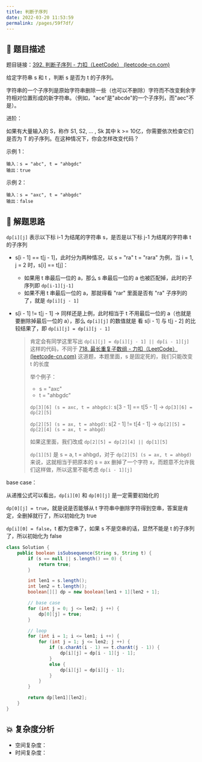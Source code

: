 ```yaml
---
title: 判断子序列
date: 2022-03-20 11:53:59
permalink: /pages/59f7df/
---
```


## 📃 题目描述

题目链接：[392. 判断子序列 - 力扣（LeetCode） (leetcode-cn.com)](https://leetcode-cn.com/problems/is-subsequence/)

给定字符串 s 和 t ，判断 s 是否为 t 的子序列。

字符串的一个子序列是原始字符串删除一些（也可以不删除）字符而不改变剩余字符相对位置形成的新字符串。（例如，"ace"是"abcde"的一个子序列，而"aec"不是）。

进阶：

如果有大量输入的 S，称作 S1, S2, ... , Sk 其中 k >= 10亿，你需要依次检查它们是否为 T 的子序列。在这种情况下，你会怎样改变代码？

示例 1：

```
输入：s = "abc", t = "ahbgdc"
输出：true
```

示例 2：

```
输入：s = "axc", t = "ahbgdc"
输出：false
```

## 🔔 解题思路

`dp[i][j]` 表示以下标 i-1 为结尾的字符串 s，是否是以下标 j-1 为结尾的字符串 t 的子序列

- s[i - 1] == t[j - 1]，此时分为两种情况，以 s = "ra" t = "rara" 为例，当 i = 1, j = 2 时，s[i] == t[j]：

  - 如果用 t 串最后一位的 a，那么 s 串最后一位的 a 也被匹配掉，此时的子序列即 `dp[i-1][j-1]`
  - 如果不用 t 串最后一位的 a，那就得看 "rar" 里面是否有 "ra" 子序列的了，就是 `dp[i][j - 1]`

- s[i - 1] != t[j - 1] -> 同样还是上例，此时相当于 t 不用最后一位的 a（也就是要删除掉最后一位的 a），那么 `dp[i][j]` 的数值就是 看 s[i - 1] 与 t[j - 2] 的比较结果了，即 `dp[i][j] = dp[i][j - 1]`

  > 肯定会有同学这里写出 `dp[i][j] = dp[i][j - 1] || dp[i - 1][j]` 这样的代码，不同于 [718. 最长重复子数组 - 力扣（LeetCode） (leetcode-cn.com)](https://leetcode-cn.com/problems/maximum-length-of-repeated-subarray/) 这道题，本题里面，s 是固定死的，我们只能改变 t 的长度
  >
  > 举个例子：
  >
  > - s = "axc" 
  > - t = "ahbgdc"
  >
  > `dp[3][6] (s = axc, t = ahbgdc)`: s[3 - 1] == t[5 - 1] -> `dp[3][6] = dp[2][5]` 
  >
  > `dp[2][5] (s = ax, t = ahbgd)`: s[2 - 1] != t[4 - 1] -> `dp[2][5] = dp[2][4] (s = ax, t = ahbgd)`
  >
  > 如果这里面，我们改成 `dp[2][5] = dp[2][4] || dp[1][5]`
  >
  > `dp[1][5]` 是 s = a, t = ahbgd，对于 `dp[2][5] (s = ax, t = ahbgd)` 来说，这就相当于把原本的 s = ax 删掉了一个字符 x，而题意不允许我们这样做，所以这里不能考虑 `dp[i - 1][j]`

base case：

从递推公式可以看出，`dp[i][0]` 和 `dp[0][j]` 是一定需要初始化的

`dp[0][j] = true`，就是说是否能够从 t 字符串中删除字符得到空串，答案是肯定，全删掉就行了，所以初始化为 true

`dp[i][0] = false`，t 都为空串了，如果 s 不是空串的话，显然不能是 t 的子序列了，所以初始化为 false


```java
class Solution {
    public boolean isSubsequence(String s, String t) {
        if (s == null || s.length() == 0) {
            return true;
        }

        int len1 = s.length();
        int len2 = t.length();
        boolean[][] dp = new boolean[len1 + 1][len2 + 1];

        // base case
        for (int j = 0; j <= len2; j ++) {
            dp[0][j] = true;
        }

        // loop
        for (int i = 1; i <= len1; i ++) {
            for (int j = 1; j <= len2; j ++) {
                if (s.charAt(i - 1) == t.charAt(j - 1)) {
                    dp[i][j] = dp[i - 1][j - 1];
                }
                else {
                    dp[i][j] = dp[i][j - 1];
                }
            }
        }

        return dp[len1][len2];
    }
}
```

## 💥 复杂度分析

- 空间复杂度：
- 时间复杂度：

